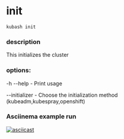 # init

`kubash init`

### description

This initializes the cluster

### options:

 -h --help - Print usage

 --initializer - Choose the initialization method (kubeadm,kubespray,openshift)

### Asciinema example run

[![asciicast](https://asciinema.org/a/164079.png)](https://asciinema.org/a/164079)
